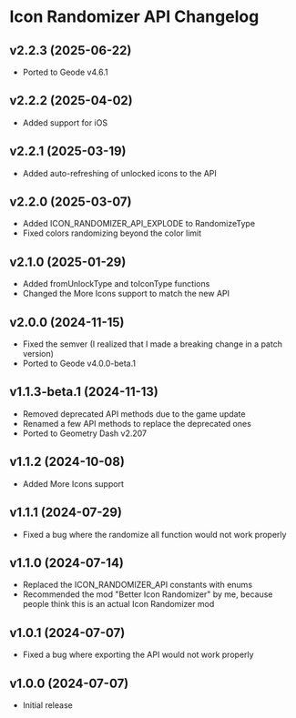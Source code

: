 # Icon Randomizer API Changelog
## v2.2.3 (2025-06-22)
- Ported to Geode v4.6.1

## v2.2.2 (2025-04-02)
- Added support for iOS

## v2.2.1 (2025-03-19)
- Added auto-refreshing of unlocked icons to the API

## v2.2.0 (2025-03-07)
- Added ICON_RANDOMIZER_API_EXPLODE to RandomizeType
- Fixed colors randomizing beyond the color limit

## v2.1.0 (2025-01-29)
- Added fromUnlockType and toIconType functions
- Changed the More Icons support to match the new API

## v2.0.0 (2024-11-15)
- Fixed the semver (I realized that I made a breaking change in a patch version)
- Ported to Geode v4.0.0-beta.1

## v1.1.3-beta.1 (2024-11-13)
- Removed deprecated API methods due to the game update
- Renamed a few API methods to replace the deprecated ones
- Ported to Geometry Dash v2.207

## v1.1.2 (2024-10-08)
- Added More Icons support

## v1.1.1 (2024-07-29)
- Fixed a bug where the randomize all function would not work properly

## v1.1.0 (2024-07-14)
- Replaced the ICON_RANDOMIZER_API constants with enums
- Recommended the mod "Better Icon Randomizer" by me, because people think this is an actual Icon Randomizer mod

## v1.0.1 (2024-07-07)
- Fixed a bug where exporting the API would not work properly

## v1.0.0 (2024-07-07)
- Initial release